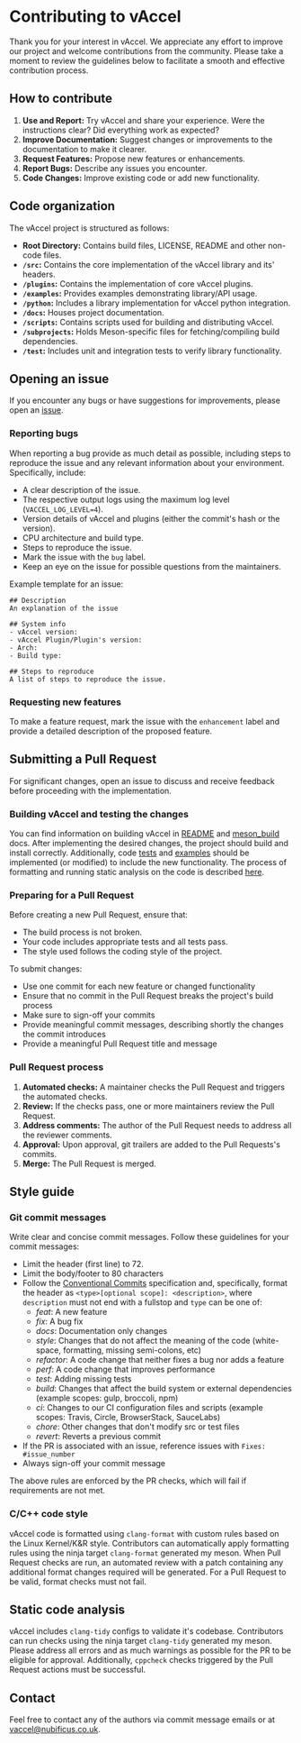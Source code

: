# Contributing to vAccel

Thank you for your interest in vAccel. We appreciate any effort to improve our
project and welcome contributions from the community. Please take a moment to
review the guidelines below to facilitate a smooth and effective contribution
process.

## How to contribute

1. **Use and Report:** Try vAccel and share your experience. Were the
  instructions clear? Did everything work as expected?
2. **Improve Documentation:** Suggest changes or improvements to the
  documentation to make it clearer.
3. **Request Features:** Propose new features or enhancements.
4. **Report Bugs:** Describe any issues you encounter.
5. **Code Changes:** Improve existing code or add new functionality.

## Code organization

The vAccel project is structured as follows:
- **Root Directory:** Contains build files, LICENSE, README and other non-code
  files.
- **`/src`:** Contains the core implementation of the vAccel library and its'
  headers.
- **`/plugins`:** Contains the implementation of core vAccel plugins.
- **`/examples`:** Provides examples demonstrating library/API usage.
- **`/python`:** Includes a library implementation for vAccel python
  integration.
- **`/docs`:** Houses project documentation.
- **`/scripts`:** Contains scripts used for building and distributing vAccel.
- **`/subprojects`:** Holds Meson-specific files for fetching/compiling build
  dependencies.
- **`/test`:** Includes unit and integration tests to verify library
  functionality.

## Opening an issue

If you encounter any bugs or have suggestions for improvements, please open an
[issue](https://github.com/nubificus/vaccel/issues/new).

### Reporting bugs

When reporting a bug provide as much detail as possible, including steps to
reproduce the issue and any relevant information about your environment.
Specifically, include:
- A clear description of the issue.
- The respective output logs using the maximum log level (`VACCEL_LOG_LEVEL=4`).
- Version details of vAccel and plugins (either the commit's hash or the
  version).
- CPU architecture and build type.
- Steps to reproduce the issue.
- Mark the issue with the `bug` label.
- Keep an eye on the issue for possible questions from the maintainers.

Example template for an issue:
```text
## Description
An explanation of the issue 

## System info
- vAccel version:
- vAccel Plugin/Plugin's version:
- Arch:
- Build type:

## Steps to reproduce
A list of steps to reproduce the issue.
```

### Requesting new features

To make a feature request, mark the issue with the `enhancement` label and
provide a detailed description of the proposed feature.

## Submitting a Pull Request

For significant changes, open an issue to discuss and receive feedback before
proceeding with the implementation.

### Building vAccel and testing the changes

You can find information on building vAccel in [README](README.md) and
[meson_build](docs/meson_build.md) docs. After implementing the desired changes,
the project should build and install correctly. Additionally, code
[tests](docs/meson_build.md#running-the-tests) and
[examples](docs/meson_build.md#running-the-examples) should be implemented
(or modified) to include the new functionality. The process of formatting and
running static analysis on the code is described
[here](docs/meson_build.md#formatting-code-and-running-static-analysis).

### Preparing for a Pull Request

Before creating a new Pull Request, ensure that:
- The build process is not broken.
- Your code includes appropriate tests and all tests pass.
- The style used follows the coding style of the project.

To submit changes:
- Use one commit for each new feature or changed functionality
- Ensure that no commit in the Pull Request breaks the project's build process
- Make sure to sign-off your commits
- Provide meaningful commit messages, describing shortly the changes the commit
  introduces
- Provide a meaningful Pull Request title and message

### Pull Request process

1. **Automated checks:** A maintainer checks the Pull Request and triggers the
  automated checks.
2. **Review:** If the checks pass, one or more maintainers review the Pull
  Request.
3. **Address comments:** The author of the Pull Request needs to address all the
  reviewer comments.
4. **Approval:** Upon approval, git trailers are added to the Pull Requests's
  commits.
5. **Merge:** The Pull Request is merged.

## Style guide

### Git commit messages

Write clear and concise commit messages. Follow these guidelines for your
commit messages:
- Limit the header (first line) to 72.
- Limit the body/footer to 80 characters
- Follow the [Conventional Commits](https://www.conventionalcommits.org/)
  specification and, specifically, format the header as `<type>[optional scope]:
  <description>`, where `description` must not end with a fullstop and `type`
  can be one of:
  - *feat*: A new feature
  - *fix*: A bug fix
  - *docs*: Documentation only changes
  - *style*: Changes that do not affect the meaning of the code (white-space,
    formatting, missing semi-colons, etc)
  - *refactor*: A code change that neither fixes a bug nor adds a feature
  - *perf*: A code change that improves performance
  - *test*: Adding missing tests
  - *build*: Changes that affect the build system or external dependencies
    (example scopes: gulp, broccoli, npm)
  - *ci*: Changes to our CI configuration files and scripts (example scopes:
    Travis, Circle, BrowserStack, SauceLabs)
  - *chore*: Other changes that don't modify src or test files
  - *revert*: Reverts a previous commit
- If the PR is associated with an issue, reference issues with
  `Fixes: #issue_number`
- Always sign-off your commit message

The above rules are enforced by the PR checks, which will fail if requirements
are not met.

### C/C++ code style

vAccel code is formatted using `clang-format` with custom rules based on the
Linux Kernel/K&R style. Contributors can automatically apply formatting rules
using the ninja target `clang-format` generated my meson. When Pull Request
checks are run, an automated review with a patch containing any additional
format changes required will be generated. For a Pull Request to be valid,
format checks must not fail.

## Static code analysis

vAccel includes `clang-tidy` configs to validate it's codebase. Contributors
can run checks using the ninja target `clang-tidy` generated my meson.
Please address all errors and as much warnings as possible for the PR to be
eligible for approval. Additionally, `cppcheck` checks triggered by the Pull
Request actions must be successful.

## Contact

Feel free to contact any of the authors via commit message emails or at
<vaccel@nubificus.co.uk>.
